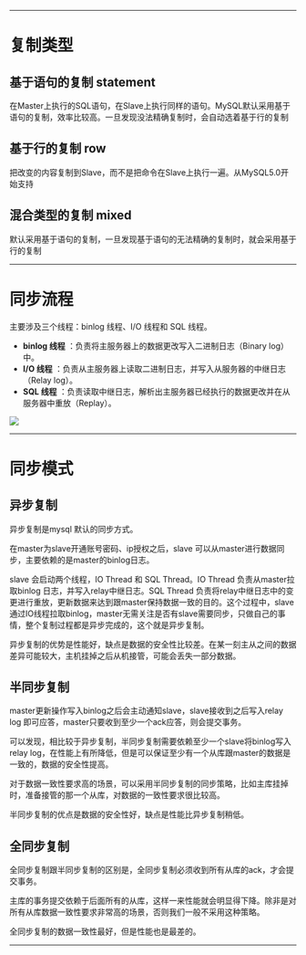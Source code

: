 ___
# 复制类型

## 基于语句的复制 statement
在Master上执行的SQL语句，在Slave上执行同样的语句。MySQL默认采用基于语句的复制，效率比较高。一旦发现没法精确复制时，会自动选着基于行的复制

## 基于行的复制 row

把改变的内容复制到Slave，而不是把命令在Slave上执行一遍。从MySQL5.0开始支持
## 混合类型的复制 mixed
默认采用基于语句的复制，一旦发现基于语句的无法精确的复制时，就会采用基于行的复制

___
# 同步流程
主要涉及三个线程：binlog 线程、I/O 线程和 SQL 线程。

-   **binlog 线程** ：负责将主服务器上的数据更改写入二进制日志（Binary log）中。
-   **I/O 线程** ：负责从主服务器上读取二进制日志，并写入从服务器的中继日志（Relay log）。
-   **SQL 线程** ：负责读取中继日志，解析出主服务器已经执行的数据更改并在从服务器中重放（Replay）。

![](https://cs-notes-1256109796.cos.ap-guangzhou.myqcloud.com/master-slave.png)

___
# 同步模式

## 异步复制
异步复制是mysql 默认的同步方式。

在master为slave开通账号密码、ip授权之后，slave 可以从master进行数据同步，主要依赖的是master的binlog日志。

slave 会启动两个线程，IO Thread 和 SQL Thread。IO Thread 负责从master拉取binlog 日志，并写入relay中继日志。SQL Thread 负责将relay中继日志中的变更进行重放，更新数据来达到跟master保持数据一致的目的。这个过程中，slave通过IO线程拉取binlog，master无需关注是否有slave需要同步，只做自己的事情，整个复制过程都是异步完成的，这个就是异步复制。

异步复制的优势是性能好，缺点是数据的安全性比较差。在某一刻主从之间的数据差异可能较大，主机挂掉之后从机接管，可能会丢失一部分数据。

## 半同步复制
master更新操作写入binlog之后会主动通知slave，slave接收到之后写入relay log 即可应答，master只要收到至少一个ack应答，则会提交事务。

可以发现，相比较于异步复制，半同步复制需要依赖至少一个slave将binlog写入relay log，在性能上有所降低，但是可以保证至少有一个从库跟master的数据是一致的，数据的安全性提高。

对于数据一致性要求高的场景，可以采用半同步复制的同步策略，比如主库挂掉时，准备接管的那一个从库，对数据的一致性要求很比较高。

半同步复制的优点是数据的安全性好，缺点是性能比异步复制稍低。

## 全同步复制
全同步复制跟半同步复制的区别是，全同步复制必须收到所有从库的ack，才会提交事务。

主库的事务提交依赖于后面所有的从库，这样一来性能就会明显得下降。除非是对所有从库数据一致性要求非常高的场景，否则我们一般不采用这种策略。

全同步复制的数据一致性最好，但是性能也是最差的。

___




